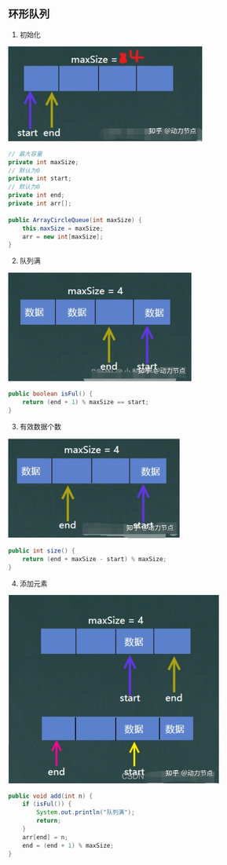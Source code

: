 ## 环形队列

1. 初始化

![img.png](images/img.png)

```java
// 最大容量
private int maxSize;
// 默认为0
private int start;
// 默认为0
private int end;
private int arr[];

public ArrayCircleQueue(int maxSize) {
    this.maxSize = maxSize;
    arr = new int[maxSize];
}
```

2. 队列满

![img_1.png](images/img_1.png)

```java
public boolean isFul() {
    return (end + 1) % maxSize == start;
}
```

3. 有效数据个数

![img_2.png](images/img_2.png)

```java
public int size() {
    return (end + maxSize - start) % maxSize;
}
```

4. 添加元素

![img_3.png](images/img_3.png)

```java
public void add(int n) {
    if (isFul()) {
        System.out.println("队列满");
        return;
    }
    arr[end] = n;
    end = (end + 1) % maxSize;
}
```
